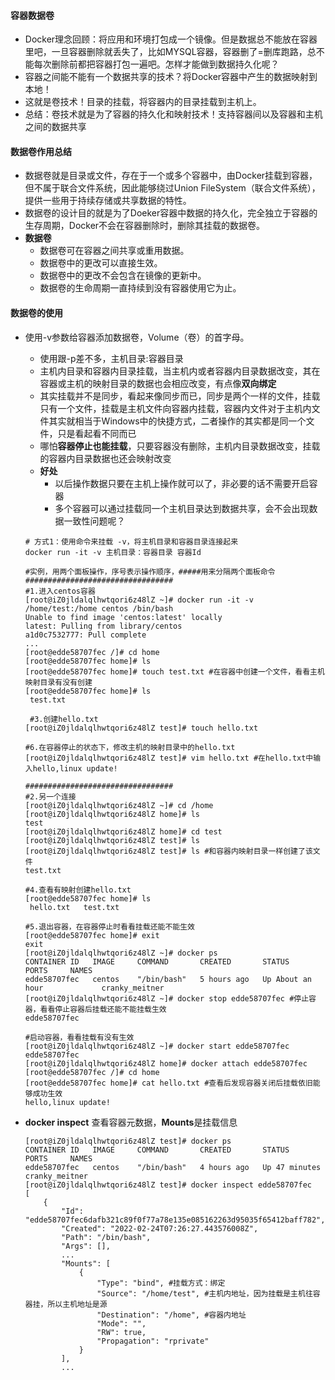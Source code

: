 #### 容器数据卷

- Docker理念回顾：将应用和环境打包成一个镜像。但是数据总不能放在容器里吧，一旦容器删除就丢失了，比如MYSQL容器，容器删了=删库跑路，总不能每次删除前都把容器打包一遍吧。怎样才能做到数据持久化呢？
- 容器之间能不能有一个数据共享的技术？将Docker容器中产生的数据映射到本地！
- 这就是卷技术！目录的挂载，将容器内的目录挂载到主机上。
- 总结：卷技术就是为了容器的持久化和映射技术！支持容器间以及容器和主机之间的数据共享

#### 数据卷作用总结

- 数据卷就是目录或文件，存在于一个或多个容器中，由Docker挂载到容器，但不属于联合文件系统，因此能够绕过Union FileSystem（联合文件系统），提供一些用于持续存储或共享数据的特性。
- 数据卷的设计目的就是为了Doeker容器中数据的持久化，完全独立于容器的生存周期，Docker不会在容器删除时，删除其挂载的数据卷。
- **数据卷**
  - 数据卷可在容器之间共享或重用数据。
  - 数据卷中的更改可以直接生效。
  - 数据卷中的更改不会包含在镜像的更新中。
  - 数据卷的生命周期一直持续到没有容器使用它为止。

####  数据卷的使用

- 使用-v参数给容器添加数据卷，Volume（卷）的首字母。

  - 使用跟-p差不多，主机目录:容器目录
  - 主机内目录和容器内目录挂载，当主机内或者容器内目录数据改变，其在容器或主机的映射目录的数据也会相应改变，有点像**双向绑定**
  - 其实挂载并不是同步，看起来像同步而已，同步是两个一样的文件，挂载只有一个文件，挂载是主机文件向容器内挂载，容器内文件对于主机内文件其实就相当于Windows中的快捷方式，二者操作的其实都是同一个文件，只是看起看不同而已
  - 哪怕**容器停止也能挂载**，只要容器没有删除，主机内目录数据改变，挂载的容器内目录数据也还会映射改变
  - **好处**
    - 以后操作数据只要在主机上操作就可以了，非必要的话不需要开启容器
    - 多个容器可以通过挂载同一个主机目录达到数据共享，会不会出现数据一致性问题呢？

  ```shell
  # 方式1：使用命令来挂载 -v，将主机目录和容器目录连接起来
  docker run -it -v 主机目录：容器目录 容器Id
  
  #实例，用两个面板操作，序号表示操作顺序，#####用来分隔两个面板命令
  #################################
  #1.进入centos容器
  [root@iZ0jldalqlhwtqori6z48lZ ~]# docker run -it -v /home/test:/home centos /bin/bash
  Unable to find image 'centos:latest' locally
  latest: Pulling from library/centos
  a1d0c7532777: Pull complete 
  ...
  [root@edde58707fec /]# cd home
  [root@edde58707fec home]# ls
  [root@edde58707fec home]# touch test.txt #在容器中创建一个文件，看看主机映射目录有没有创建
  [root@edde58707fec home]# ls
   test.txt
   
   #3.创建hello.txt
  [root@iZ0jldalqlhwtqori6z48lZ test]# touch hello.txt
  
  #6.在容器停止的状态下，修改主机的映射目录中的hello.txt
  [root@iZ0jldalqlhwtqori6z48lZ test]# vim hello.txt #在hello.txt中输入hello,linux update!
  
  #################################
  #2.另一个连接
  [root@iZ0jldalqlhwtqori6z48lZ ~]# cd /home
  [root@iZ0jldalqlhwtqori6z48lZ home]# ls
  test
  [root@iZ0jldalqlhwtqori6z48lZ home]# cd test
  [root@iZ0jldalqlhwtqori6z48lZ test]# ls
  [root@iZ0jldalqlhwtqori6z48lZ test]# ls #和容器内映射目录一样创建了该文件
  test.txt
  
  #4.查看有映射创建hello.txt
  [root@edde58707fec home]# ls
   hello.txt   test.txt
   
  #5.退出容器，在容器停止时看看挂载还能不能生效
  [root@edde58707fec home]# exit
  exit
  [root@iZ0jldalqlhwtqori6z48lZ ~]# docker ps
  CONTAINER ID   IMAGE     COMMAND       CREATED       STATUS             PORTS     NAMES
  edde58707fec   centos    "/bin/bash"   5 hours ago   Up About an hour             cranky_meitner
  [root@iZ0jldalqlhwtqori6z48lZ ~]# docker stop edde58707fec #停止容器，看看停止容器后挂载还能不能挂载生效
  edde58707fec
  
  #启动容器，看看挂载有没有生效
  [root@iZ0jldalqlhwtqori6z48lZ ~]# docker start edde58707fec
  edde58707fec
  [root@iZ0jldalqlhwtqori6z48lZ home]# docker attach edde58707fec
  [root@edde58707fec /]# cd home
  [root@edde58707fec home]# cat hello.txt #查看后发现容器关闭后挂载依旧能够成功生效
  hello,linux update!
  ```

- **docker inspect** 查看容器元数据，**Mounts**是挂载信息

  ```shell
  [root@iZ0jldalqlhwtqori6z48lZ test]# docker ps
  CONTAINER ID   IMAGE     COMMAND       CREATED       STATUS          PORTS     NAMES
  edde58707fec   centos    "/bin/bash"   4 hours ago   Up 47 minutes             cranky_meitner
  [root@iZ0jldalqlhwtqori6z48lZ test]# docker inspect edde58707fec
  [
      {
          "Id": "edde58707fec6dafb321c89f0f77a78e135e085162263d95035f65412baff782",
          "Created": "2022-02-24T07:26:27.443576008Z",
          "Path": "/bin/bash",
          "Args": [],
          ...
          "Mounts": [
              {
                  "Type": "bind", #挂载方式：绑定
                  "Source": "/home/test", #主机内地址，因为挂载是主机往容器挂，所以主机地址是源
                  "Destination": "/home", #容器内地址
                  "Mode": "",
                  "RW": true,
                  "Propagation": "rprivate"
              }
          ],
          ...
  ```

  

